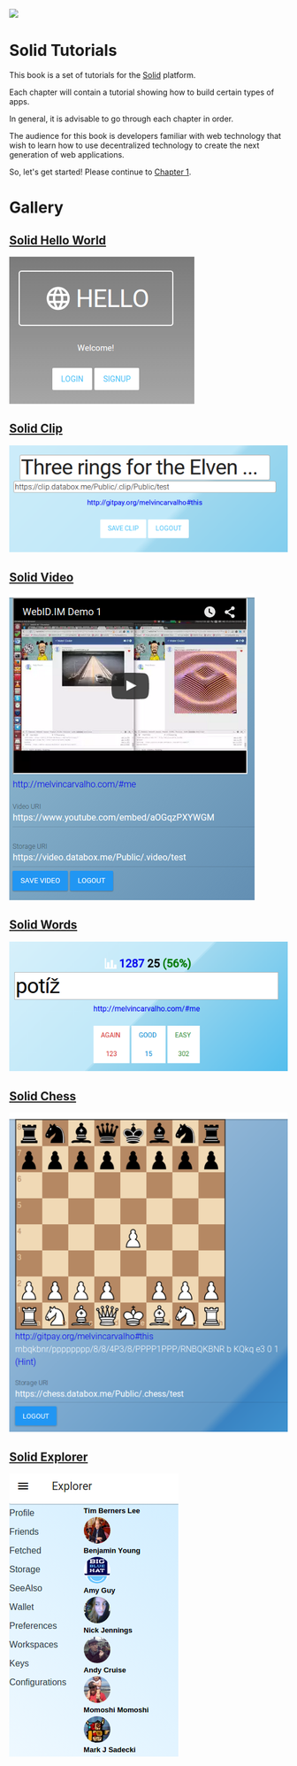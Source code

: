 ![](https://avatars3.githubusercontent.com/u/14262490?v=3&s=200)

Solid Tutorials
=======

This book is a set of tutorials for the [Solid](https://github.com/solid) platform.

Each chapter will contain a tutorial showing how to build certain types of apps.

In general, it is advisable to go through each chapter in order.

The audience for this book is developers familiar with web technology that wish to learn how to use decentralized technology to create the next generation of web applications.

So, let's get started!  Please continue to [Chapter 1](https://melvincarvalho.gitbooks.io/solid-tutorials/content/chapter1.html).


Gallery
=======

## [Solid Hello World](https://melvincarvalho.gitbooks.io/solid-tutorials/content/chapter1.html)

![Solid Hello World](solidhello.png)

## [Solid Clip](https://melvincarvalho.gitbooks.io/solid-tutorials/content/chapter2.html)

![](clip.png)

## [Solid Video](https://melvincarvalho.gitbooks.io/solid-tutorials/content/chapter3.html)

![](video.png)

## [Solid Words](https://melvincarvalho.gitbooks.io/solid-tutorials/content/chapter4.html)

![](words.png)

## [Solid Chess](https://melvincarvalho.gitbooks.io/solid-tutorials/content/chapter5.html)

![](solidchess.png)

## [Solid Explorer](https://melvincarvalho.gitbooks.io/solid-tutorials/content/chapter6.html)

![](solidexplorer.png)
